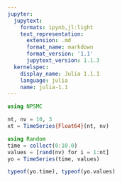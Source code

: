 ```yaml
---
jupyter:
  jupytext:
    formats: ipynb,jl:light
    text_representation:
      extension: .md
      format_name: markdown
      format_version: '1.1'
      jupytext_version: 1.1.3
  kernelspec:
    display_name: Julia 1.1.1
    language: julia
    name: julia-1.1
---
```


```julia
using NPSMC
```

```julia
nt, nv = 10, 3
xt = TimeSeries{Float64}(nt, nv)
```

```julia
using Random
time = collect(0:10.0)
values = [rand(nv) for i = 1:nt]
yo = TimeSeries(time, values)
```

```julia
typeof(yo.time), typeof(yo.values)
```
